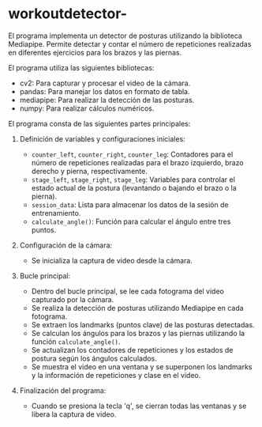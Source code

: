 # workoutdetector-

El programa implementa un detector de posturas utilizando la biblioteca Mediapipe. Permite detectar y contar el número de repeticiones realizadas en diferentes ejercicios para los brazos y las piernas.

El programa utiliza las siguientes bibliotecas:
- cv2: Para capturar y procesar el video de la cámara.
- pandas: Para manejar los datos en formato de tabla.
- mediapipe: Para realizar la detección de las posturas.
- numpy: Para realizar cálculos numéricos.

El programa consta de las siguientes partes principales:

1. Definición de variables y configuraciones iniciales:
   - `counter_left`, `counter_right`, `counter_leg`: Contadores para el número de repeticiones realizadas para el brazo izquierdo, brazo derecho y pierna, respectivamente.
   - `stage_left`, `stage_right`, `stage_leg`: Variables para controlar el estado actual de la postura (levantando o bajando el brazo o la pierna).
   - `session_data`: Lista para almacenar los datos de la sesión de entrenamiento.
   - `calculate_angle()`: Función para calcular el ángulo entre tres puntos.

2. Configuración de la cámara:
   - Se inicializa la captura de video desde la cámara.

3. Bucle principal:
   - Dentro del bucle principal, se lee cada fotograma del video capturado por la cámara.
   - Se realiza la detección de posturas utilizando Mediapipe en cada fotograma.
   - Se extraen los landmarks (puntos clave) de las posturas detectadas.
   - Se calculan los ángulos para los brazos y las piernas utilizando la función `calculate_angle()`.
   - Se actualizan los contadores de repeticiones y los estados de postura según los ángulos calculados.
   - Se muestra el video en una ventana y se superponen los landmarks y la información de repeticiones y clase en el video.

4. Finalización del programa:
   - Cuando se presiona la tecla 'q', se cierran todas las ventanas y se libera la captura de video.

